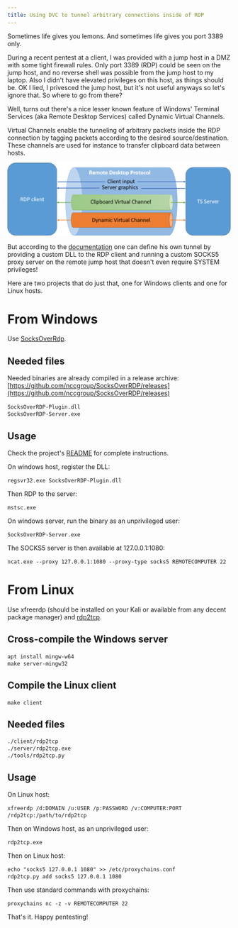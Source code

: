 ```yaml
---
title: Using DVC to tunnel arbitrary connections inside of RDP
---
```


Sometimes life gives you lemons. And sometimes life gives you port 3389 only.

During a recent pentest at a client, I was provided with a jump host in a DMZ with some tight firewall rules. Only port 3389 (RDP) could be seen on the jump host, and no reverse shell was possible from the jump host to my laptop. Also I didn't have elevated privileges on this host, as things should be. OK I lied, I privesced the jump host, but it's not useful anyways so let's ignore that. So where to go from there?

Well, turns out there's a nice lesser known feature of Windows' Terminal Services (aka Remote Desktop Services) called Dynamic Virtual Channels.

Virtual Channels enable the tunneling of arbitrary packets inside the RDP connection by tagging packets according to the desired source/destination. These channels are used for instance to transfer clipboard data between hosts.

![DVC](./RDPTunneling/rdp_DVC.png)

But according to the [documentation](https://docs.microsoft.com/en-us/windows/win32/termserv/dvc-implementation-details) one can define his own tunnel by providing a custom DLL to the RDP client and running a custom SOCKS5 proxy server on the remote jump host that doesn't even require SYSTEM privileges!

Here are two projects that do just that, one for Windows clients and one for Linux hosts.


From Windows
============

Use [SocksOverRdp](https://github.com/nccgroup/SocksOverRDP).

Needed files
------------
Needed binaries are already compiled in a release archive: [https://github.com/nccgroup/SocksOverRDP/releases](https://github.com/nccgroup/SocksOverRDP/releases)
```
SocksOverRDP-Plugin.dll
SocksOverRDP-Server.exe
```

Usage
-----
Check the project's [README](https://github.com/nccgroup/SocksOverRDP/blob/master/README.md) for complete instructions.

On windows host, register the DLL:
```
regsvr32.exe SocksOverRDP-Plugin.dll
```

Then RDP to the server:
```
mstsc.exe
```

On windows server, run the binary as an unprivileged user:
```
SocksOverRDP-Server.exe
```

The SOCKS5 server is then available at 127.0.0.1:1080:
```
ncat.exe --proxy 127.0.0.1:1080 --proxy-type socks5 REMOTECOMPUTER 22
```

From Linux
==========

Use xfreerdp (should be installed on your Kali or available from any decent package manager) and [rdp2tcp](https://github.com/V-E-O/rdp2tcp).

Cross-compile the Windows server
--------------------------------
```
apt install mingw-w64
make server-mingw32
```

Compile the Linux client
------------------------
```
make client
```

Needed files
------------
```
./client/rdp2tcp
./server/rdp2tcp.exe
./tools/rdp2tcp.py
```

Usage
-----
On Linux host:
```
xfreerdp /d:DOMAIN /u:USER /p:PASSWORD /v:COMPUTER:PORT /rdp2tcp:/path/to/rdp2tcp
```

Then on Windows host, as an unprivileged user:
```
rdp2tcp.exe
```

Then on Linux host:
```
echo "socks5 127.0.0.1 1080" >> /etc/proxychains.conf
rdp2tcp.py add socks5 127.0.0.1 1080
```

Then use standard commands with proxychains:
```
proxychains nc -z -v REMOTECOMPUTER 22
```

That's it. Happy pentesting!
